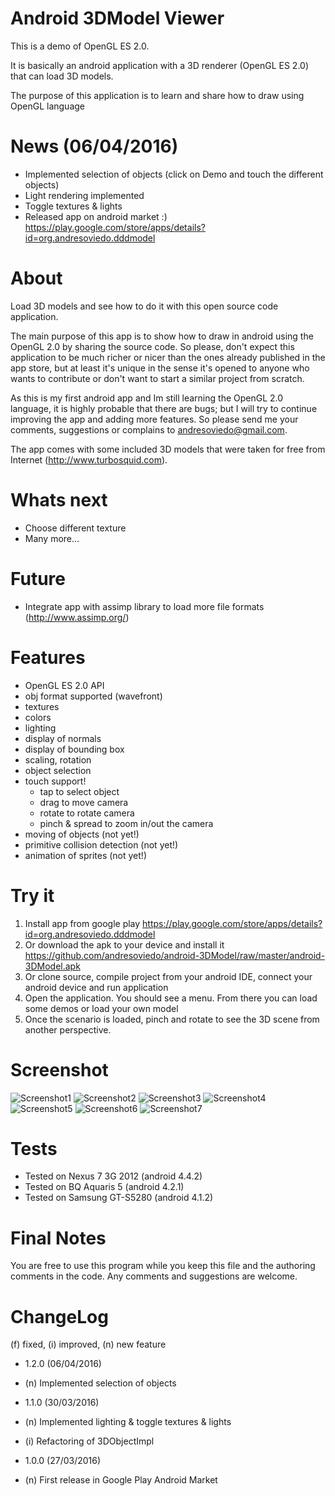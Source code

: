 Android 3DModel Viewer
======================

This is a demo of OpenGL ES 2.0. 

It is basically an android application with a 3D renderer (OpenGL ES 2.0) that can load 3D models.

The purpose of this application is to learn and share how to draw using OpenGL language


News (06/04/2016)
=================

* Implemented selection of objects (click on Demo and touch the different objects)
* Light rendering implemented
* Toggle textures & lights
* Released app on android market :) https://play.google.com/store/apps/details?id=org.andresoviedo.dddmodel


About
=====

Load 3D models and see how to do it with this open source code application.

The main purpose of this app is to show how to draw in android using the OpenGL 2.0 by sharing the source code. 
So please, don't expect this application to be much richer or nicer than the ones already published in the app store, 
but at least it's unique in the sense it's opened to anyone who wants to contribute or don't want to start a similar 
project from scratch.

As this is my first android app and Im still learning the OpenGL 2.0 language, it is highly probable that there are bugs; 
but I will try to continue improving the app and adding more features. So please send me your comments, suggestions or 
complains to andresoviedo@gmail.com.

The app comes with some included 3D models that were taken for free from Internet (http://www.turbosquid.com).


Whats next
==========

* Choose different texture
* Many more... 


Future
======

* Integrate app with assimp library to load more file formats (http://www.assimp.org/) 


Features
========

  - OpenGL ES 2.0 API
  - obj format supported (wavefront)
  - textures
  - colors
  - lighting
  - display of normals
  - display of bounding box 
  - scaling, rotation
  - object selection
  - touch support!
    - tap to select object 
    - drag to move camera
    - rotate to rotate camera
    - pinch & spread to zoom in/out the camera
  - moving of objects (not yet!)
  - primitive collision detection (not yet!) 
  - animation of sprites (not yet!)


Try it
======

  1. Install app from google play https://play.google.com/store/apps/details?id=org.andresoviedo.dddmodel
  1. Or download the apk to your device and install it https://github.com/andresoviedo/android-3DModel/raw/master/android-3DModel.apk
  1. Or clone source, compile project from your android IDE, connect your android device and run application 
  2. Open the application. You should see a menu. From there you can load some demos or load your own model
  3. Once the scenario is loaded, pinch and rotate to see the 3D scene from another perspective. 


Screenshot
==========

![Screenshot1](https://raw.github.com/andresoviedo/android-3D-model-viewer/master/screenshots/screenshot1.png)
![Screenshot2](https://raw.github.com/andresoviedo/android-3D-model-viewer/master/screenshots/screenshot2.png)
![Screenshot3](https://raw.github.com/andresoviedo/android-3D-model-viewer/master/screenshots/screenshot3.png)
![Screenshot4](https://raw.github.com/andresoviedo/android-3D-model-viewer/master/screenshots/screenshot4.png)
![Screenshot5](https://raw.github.com/andresoviedo/android-3D-model-viewer/master/screenshots/screenshot5.png)
![Screenshot6](https://raw.github.com/andresoviedo/android-3D-model-viewer/master/screenshots/screenshot6.png)
![Screenshot7](https://raw.github.com/andresoviedo/android-3D-model-viewer/master/screenshots/screenshot7.png)


Tests
=====

  - Tested on Nexus 7 3G 2012 (android 4.4.2)
  - Tested on BQ Aquaris 5 (android 4.2.1)
  - Tested on Samsung GT-S5280 (android 4.1.2)


Final Notes
===========

You are free to use this program while you keep this file and the authoring comments in the code.
Any comments and suggestions are welcome.


ChangeLog
=========

(f) fixed, (i) improved, (n) new feature

- 1.2.0 (06/04/2016)
 - (n) Implemented selection of objects

- 1.1.0 (30/03/2016)
 - (n) Implemented lighting & toggle textures & lights
 - (i) Refactoring of 3DObjectImpl

- 1.0.0 (27/03/2016)
 - (n) First release in Google Play Android Market
